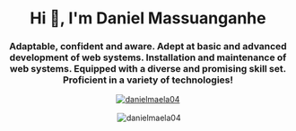 <h1 align="center">Hi 👋, I'm Daniel Massuanganhe</h1>
<h3 align="center">Adaptable, confident and aware. Adept at basic and advanced development of web systems. Installation and maintenance of web systems. Equipped with a diverse and promising skill set. Proficient in a variety of technologies!</h3>

<p align="center"> <a href="https://github.com/ryo- ma/github-profile-trophy"><img src="https://github-profile-trophy.vercel.app/?username=danielmaela04" alt="danielmaela04" /></a> 

<p align="center"> <img align="center" src="https://github-readme-stats.vercel.app/api?username=danielmaela04&show_icons=true&locale=en" alt="danielmaela04"/> </p>

<p align="center'><img align="center" src="https://github-readme-streak-stats.herokuapp.com/?user=danielmaela04&" alt="danielmaela04"/></p>

